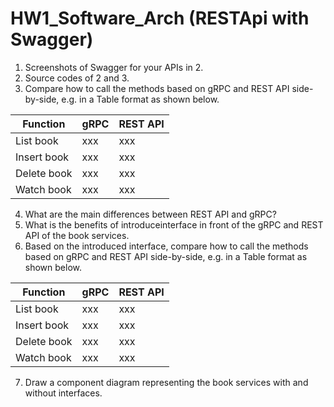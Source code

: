 # HW1_Software_Arch (RESTApi with Swagger)
1. Screenshots of Swagger for your APIs in 2. 
2. Source codes of 2 and 3.
3. Compare how to call the methods based on gRPC and REST API side-by-side, e.g. in a Table format as shown below.

| Function     | gRPC         | REST API   |
| ---          |     ---      |     ---    |
| List book    | xxx   | xxx |
| Insert book  | xxx     | xxx   |
| Delete book  | xxx     | xxx   |
| Watch book   | xxx     | xxx   |

4. What are the main differences between REST API and gRPC?
5. What is the benefits of introduceinterface in front of the gRPC and REST API of the book services.
6. Based on the introduced interface, compare how to call the methods based on gRPC and REST API side-by-side, e.g. in a
Table format as shown below. 

| Function     | gRPC         | REST API   |
| ---          |     ---      |     ---    |
| List book    | xxx   | xxx |
| Insert book  | xxx     | xxx   |
| Delete book  | xxx     | xxx   |
| Watch book   | xxx     | xxx   |

7. Draw a component diagram representing the book services with and without interfaces. 
